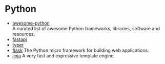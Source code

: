 # Python

- [awesome-python](https://github.com/vinta/awesome-python)
  <br/>A curated list of awesome Python frameworks, libraries, software and resources.
- [fastapi](https://fastapi.tiangolo.com/)
- [typer](https://typer.tiangolo.com/)
- [flask](https://github.com/pallets/flask) The Python micro framework for building web applications.
- [jinja](https://github.com/pallets/jinja) A very fast and expressive template engine.
